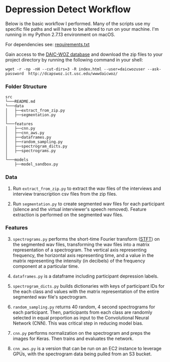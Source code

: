 # Depression Detect Workflow
Below is the basic workflow I performed. Many of the scripts use my specific file paths and will have to be altered to run on your machine. I'm running in my Python 2.7.13 environment on macOS.

For dependencies see: [requirements.txt](https://github.com/kykiefer/depression-detect/blob/master/requirements.txt)

Gain access to the [DAIC-WOZ database](http://dcapswoz.ict.usc.edu/) and download the zip files to your project directory by running the following command in your shell:

```shell
wget -r -np -nH --cut-dirs=3 -R index.html --user=daicwozuser --ask-password  http://dcapswoz.ict.usc.edu/wwwdaicwoz/
```

### Folder Structure
```
src
└───README.md   
└───data
│   ├──extract_from_zip.py
│   ├──segmentation.py
│
└───features
│   ├──cnn.py
│   ├──cnn_aws.py
│   ├──dataframes.py
│   ├──random_sampling.py
│   ├──spectrogram_dicts.py
│   ├──spectrograms.py
│
└───models
    ├──model_sandbox.py
```

### Data
1. Run `extract_from_zip.py` to extract the wav files of the interviews and interview transcription csv files from the zip files.

2. Run `segmentation.py` to create segmented wav files for each participant (silence and the virtual interviewer's speech removed). Feature extraction is performed on the segmented wav files.

### Features
3. `spectrograms.py` performs the short-time Fourier transform ([STFT](https://en.wikipedia.org/wiki/Short-time_Fourier_transform)) on the segmented wav files, transforming the wav files into a matrix representation of a spectrogram. The vertical axis representing frequency, the horizontal axis representing time, and a value in the matrix representing the intensity (in decibels) of the frequency component at a particular time.

4. `dataframes.py` is a dataframe including participant depression labels.

5. `spectrogram_dicts.py` builds dictionaries with keys of participant IDs for the each class and values with the matrix representation of the entire segmented wav file's spectrogram.

6. `random_sampling.py` returns 40 random, 4 second spectrograms for each participant. Then, participants from each class are randomly selected in equal proportion as input to the Convolutional Neural Network (CNN). This was critical step in reducing model bias.

7. `cnn.py` performs normalization on the spectrogram and preps the images for Keras. Then trains and evaluates the network.

8. `cnn_aws.py` is a version that can be run on an EC2 instance to leverage GPUs, with the spectrogram data being pulled from an S3 bucket.
